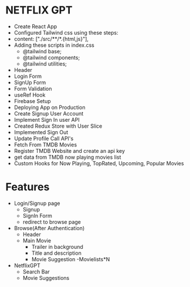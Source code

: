 # NETFLIX GPT
- Create React App
- Configured Tailwind css using these steps: 
- content: ["./src/**/*.{html,js}"],
- Adding these scripts in index.css
    - @tailwind base;
    - @tailwind components;
    - @tailwind utilities;
- Header
- Login Form 
- SignUp Form 
- Form Validation
- useRef Hook 
- Firebase Setup
- Deploying App on Production
- Create Signup User Account
- Implement Sign In user API
- Created Redux Store with User Slice
- Implemented Sign Out
- Update Profile Call API's
- Fetch From TMDB Movies
- Register TMDB Website and create an api key 
- get data from TMDB now playing movies list
- Custom Hooks for Now Playing, TopRated, Upcoming, Popular Movies
# Features
- Login/Signup page
    - Signup 
    - SignIn Form
    - redirect to browse page
- Browse(After Authentication)
    - Header
    - Main Movie 
        - Trailer in background 
        - Title and description 
        - Movie Suggestion 
            -Movielists*N
- NetflixGPT
    - Search Bar
    - Movie Suggestions

